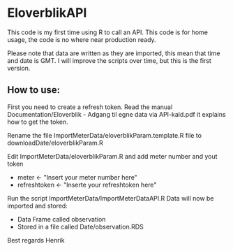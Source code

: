 # EloverblikAPI

This code is my first time using R to call an API. This code is for home usage, the code is no where near production ready.

Please note that data are written as they are imported, this mean that time and date is GMT.
I will improve the scripts over time, but this is the first version.

## How to use:
First you need to create a refresh token.
Read the manual Documentation/Eloverblik - Adgang til egne data via API-kald.pdf it explains how to get the token.

Rename the file ImportMeterData/eloverblikParam.template.R file to downloadDate/eloverblikParam.R

Edit ImportMeterData/eloverblikParam.R and add meter number and yout token
- meter <- "Insert your meter number here"
- refreshtoken <- "Inserte your refreshtoken here"

Run the script ImportMeterData/ImportMeterDataAPI.R
Data will now be imported and stored:
- Data Frame called observation
- Stored in a file called Date/observation.RDS

Best regards
Henrik
 
